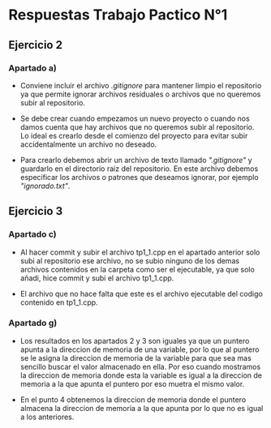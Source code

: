 # Respuestas Trabajo Pactico N°1

## Ejercicio 2

### Apartado a)

- Conviene incluir el archivo _.gitignore_ para mantener limpio el repositorio ya que permite ignorar archivos residuales o archivos que no queremos subir al repositorio.

- Se debe crear cuando empezamos un nuevo proyecto o cuando nos damos cuenta que hay archivos que no queremos subir al repositorio. Lo ideal es crearlo desde el comienzo del proyecto para evitar subir accidentalmente un archivo no deseado.

- Para crearlo debemos abrir un archivo de texto llamado _".gitignore"_ y guardarlo en el directorio raiz del repositorio. En este archivo debemos especificar los archivos o patrones que deseamos ignorar, por ejemplo _"ignorado.txt"_.




## Ejercicio 3

### Apartado c)

- Al hacer commit y subir el archivo tp1_1.cpp en el apartado anterior solo subi al repositorio ese archivo, no se subio ninguno de los demas archivos contenidos en la carpeta como ser el ejecutable, ya que solo añadi, hice commit y subi el archivo tp1_1.cpp. 

- El archivo que no hace falta que este es el archivo ejecutable del codigo contenido en tp1_1.cpp.

### Apartado g)

- Los resultados en los apartados 2 y 3 son iguales ya que un puntero apunta a la direccion de memoria de una variable, por lo que al puntero se le asigna la direccion de memoria de la variable para que sea mas sencillo buscar el valor almacenado en ella. Por eso cuando mostramos la direccion de memoria donde esta la variable es igual a la direccion de memoria a la que apunta el puntero por eso muetra el mismo valor.

- En el punto 4 obtenemos la direccion de memoria donde el puntero almacena la direccion de memoria a la que apunta por lo que no es igual a los anteriores.